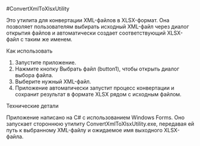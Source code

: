#ConvertXmlToXlsxUtility

Это утилита для конвертации XML-файлов в XLSX-формат. Она позволяет пользователям выбирать исходный XML-файл через диалог открытия файлов и автоматически создает соответствующий XLSX-файл с таким же именем.

Как использовать

1. Запустите приложение.
2. Нажмите кнопку Выбрать файл (button1), чтобы открыть диалог выбора файла.
3. Выберите нужный XML-файл.
4. Приложение автоматически запустит процесс конвертации и сохранит результат в формате XLSX рядом с исходным файлом.

Технические детали

Приложение написано на C# с использованием Windows Forms. Оно запускает стороннюю утилиту ConvertXmlToXlsxUtility.exe, передавая ей путь к выбранному XML-файлу и ожидаемое имя выходного XLSX-файла.

